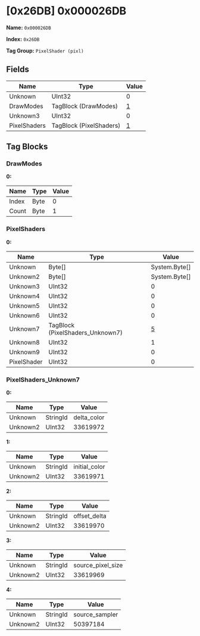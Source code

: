# [0x26DB] 0x000026DB

**Name:** ```0x000026DB```

**Index:** ```0x26DB```

**Tag Group:** ```PixelShader (pixl)```

## Fields

Name	| Type	| Value
---	|---	|---	|
Unknown	|UInt32	|0
DrawModes	|TagBlock (DrawModes)	|[1](#drawmodes)
Unknown3	|UInt32	|0
PixelShaders	|TagBlock (PixelShaders)	|[1](#pixelshaders)


## Tag Blocks

### DrawModes

**0:**

Name	| Type	| Value
---	|---	|---	|
Index	|Byte	|0
Count	|Byte	|1


### PixelShaders

**0:**

Name	| Type	| Value
---	|---	|---	|
Unknown	|Byte[]	|System.Byte[]
Unknown2	|Byte[]	|System.Byte[]
Unknown3	|UInt32	|0
Unknown4	|UInt32	|0
Unknown5	|UInt32	|0
Unknown6	|UInt32	|0
Unknown7	|TagBlock (PixelShaders_Unknown7)	|[5](#pixelshaders_unknown7)
Unknown8	|UInt32	|1
Unknown9	|UInt32	|0
PixelShader	|UInt32	|0


### PixelShaders_Unknown7

**0:**

Name	| Type	| Value
---	|---	|---	|
Unknown	|StringId	|delta_color
Unknown2	|UInt32	|33619972


**1:**

Name	| Type	| Value
---	|---	|---	|
Unknown	|StringId	|initial_color
Unknown2	|UInt32	|33619971


**2:**

Name	| Type	| Value
---	|---	|---	|
Unknown	|StringId	|offset_delta
Unknown2	|UInt32	|33619970


**3:**

Name	| Type	| Value
---	|---	|---	|
Unknown	|StringId	|source_pixel_size
Unknown2	|UInt32	|33619969


**4:**

Name	| Type	| Value
---	|---	|---	|
Unknown	|StringId	|source_sampler
Unknown2	|UInt32	|50397184


